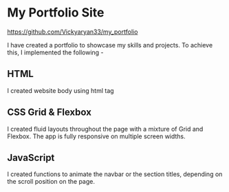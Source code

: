 # My Portfolio Site

https://github.com/Vickyaryan33/my_portfolio

I have created a portfolio to showcase my skills and projects. To achieve this, I implemented the following - 



## HTML
I created website  body using html tag  

## CSS Grid & Flexbox 
I created fluid layouts throughout the page with a mixture of Grid and Flexbox. The app is fully responsive on multiple screen widths.



## JavaScript
I created functions to animate the navbar or the section titles, depending on the scroll position on the page.



